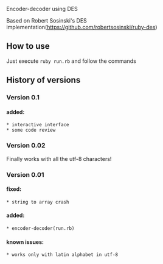 Encoder-decoder using DES

Based on Robert Sosinski's DES implementation(https://github.com/robertsosinski/ruby-des)

## How to use
Just execute `ruby run.rb` and follow the commands


## History of versions

### Version 0.1
#### added:
	* interactive interface
	* some code review

    
### Version 0.02
  Finally works with all the utf-8 characters!    


### Version 0.01

#### fixed: 
    * string to array crash
#### added:
    * encoder-decoder(run.rb)
#### known issues:
    * works only with latin alphabet in utf-8
